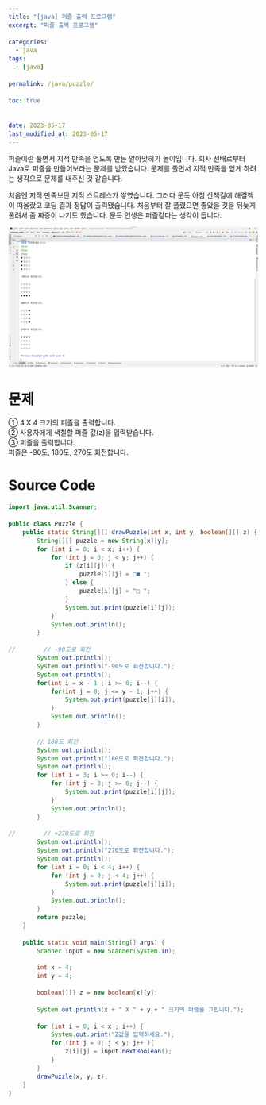 ```yaml
---
title: "[java] 퍼즐 출력 프로그램"
excerpt: "퍼즐 출력 프로그램"

categories:
  - java
tags:
  - [java]

permalink: /java/puzzle/

toc: true


date: 2023-05-17
last_modified_at: 2023-05-17
---
```


퍼즐이란 풀면서 지적 만족을 얻도록 만든 알아맞히기 놀이입니다. 회사 선배로부터 Java로 퍼즐을 만들어보라는 문제를 받았습니다. 문제를 풀면서 지적 만족을 얻게 하려는 생각으로 문제를 내주신 것 같습니다.

처음엔 지적 만족보단 지적 스트레스가 쌓였습니다. 그러다 문득 아침 산책길에 해결책이 떠올랐고 코딩 결과 정답이 출력됐습니다. 처음부터 잘 풀렸으면 좋았을 것을 뒤늦게 풀려서 좀 짜증이 나기도 했습니다. 문득 인생은 퍼즐같다는 생각이 듭니다.

![puzzle](/assets/images/posts_img/puzzle.png)

# 문제

① 4 X 4 크기의 퍼즐을 출력합니다.<br />
② 사용자에게 색칠할 퍼즐 값(z)을 입력받습니다.<br />
③ 퍼즐을 출력합니다.<br />
퍼즐은 -90도, 180도, 270도 회전합니다.

# Source Code

```java
import java.util.Scanner;

public class Puzzle {
    public static String[][] drawPuzzle(int x, int y, boolean[][] z) {
        String[][] puzzle = new String[x][y];
        for (int i = 0; i < x; i++) {
            for (int j = 0; j < y; j++) {
                if (z[i][j]) {
                    puzzle[i][j] = "■ ";
                } else {
                    puzzle[i][j] = "□ ";
                }
                System.out.print(puzzle[i][j]);
            }
            System.out.println();
        }

//        // -90도로 회전
        System.out.println();
        System.out.println("-90도로 회전합니다.");
        System.out.println();
        for(int i = x - 1 ; i >= 0; i--) {
            for(int j = 0; j <= y - 1; j++) {
                System.out.print(puzzle[j][i]);
            }
            System.out.println();
        }

        // 180도 회전
        System.out.println();
        System.out.println("180도로 회전합니다.");
        System.out.println();
        for (int i = 3; i >= 0; i--) {
            for (int j = 3; j >= 0; j--) {
                System.out.print(puzzle[i][j]);
            }
            System.out.println();
        }

//        // +270도로 회전
        System.out.println();
        System.out.println("270도로 회전합니다.");
        System.out.println();
        for (int i = 0; i < 4; i++) {
            for (int j = 0; j < 4; j++) {
                System.out.print(puzzle[j][i]);
            }
            System.out.println();
        }
        return puzzle;
    }

    public static void main(String[] args) {
        Scanner input = new Scanner(System.in);

        int x = 4;
        int y = 4;

        boolean[][] z = new boolean[x][y];

        System.out.println(x + " X " + y + " 크기의 퍼즐을 그립니다.");

        for (int i = 0; i < x ; i++) {
            System.out.print("Z값을 입력하세요.");
            for (int j = 0; j < y; j++ ){
                z[i][j] = input.nextBoolean();
            }
        }
        drawPuzzle(x, y, z);
    }
}

```
